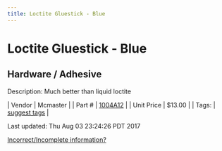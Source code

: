 ```yaml
---
title: Loctite Gluestick - Blue
---
```


# Loctite Gluestick - Blue
## Hardware / Adhesive
Description: 	Much better than liquid loctite 

| Vendor | Mcmaster | 
| Part # | [1004A12](https://www.mcmaster.com/#1004A12) | 
| Unit Price | $13.00 | 
| Tags: | [suggest tags](https://docs.google.com/forms/d/e/1FAIpQLSeWyY8v3RgOty-MyWmh9U0iivNYN_molChYyS-0U-o-kOAv_g/viewform) | 

Last updated: Thu Aug 03 23:24:26 PDT 2017

 [Incorrect/Incomplete information?](https://docs.google.com/forms/d/e/1FAIpQLSeWyY8v3RgOty-MyWmh9U0iivNYN_molChYyS-0U-o-kOAv_g/viewform)